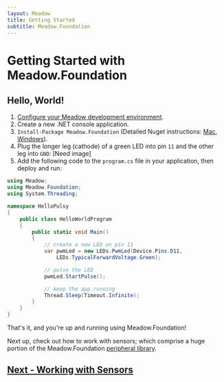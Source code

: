 ```yaml
---
layout: Meadow
title: Getting Started
subtitle: Meadow.Foundation
---
```


# Getting Started with Meadow.Foundation

## Hello, World!

1. [Configure your Meadow development environment](/Meadow/Getting_Started/Setup).
3. Create a new .NET console application.
4. `Install-Package Meadow.Foundation` (Detailed Nuget instructions: [Mac](https://docs.microsoft.com/en-us/visualstudio/mac/nuget-walkthrough), [Windows](https://docs.microsoft.com/en-us/nuget/tools/package-manager-ui)).
5. Plug the longer leg (cathode) of a green LED into pin `11` and the other leg into `GND`:
  [Need image]
6. Add the following code to the `program.cs` file in your application, then deploy and run:
 
```csharp
using Meadow;
using Meadow.Foundation;
using System.Threading;

namespace HelloPulsy
{
    public class HelloWorldProgram
    {
        public static void Main()
        {
            // create a new LED on pin 11
            var pwmLed = new LEDs.PwmLed(Device.Pins.D11, 
                LEDs.TypicalForwardVoltage.Green);

            // pulse the LED
            pwmLed.StartPulse();

            // keep the app running
            Thread.Sleep(Timeout.Infinite);
        }
    }
}
```

That's it, and you're up and running using Meadow.Foundation!

Next up, check out how to work with sensors; which comprise a huge portion of the Meadow.Foundation [peripheral library](/Meadow/Meadow.Foundation/Peripherals).

## [Next - Working with Sensors](/Meadow/Meadow.Foundation/Working_w_Sensors)